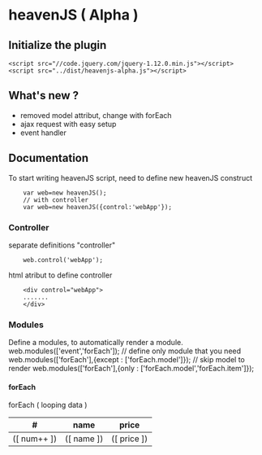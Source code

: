 # heavenJS ( Alpha )

## Initialize the plugin
    <script src="//code.jquery.com/jquery-1.12.0.min.js"></script>
    <script src="../dist/heavenjs-alpha.js"></script>
    

## What's new ?
 - removed model attribut, change with forEach
 - ajax request with easy setup
 - event handler
 
## Documentation
To start writing heavenJS script, need to define new heavenJS construct

        var web=new heavenJS();
        // with controller
        var web=new heavenJS({control:'webApp'});
    
### Controller
separate definitions "controller"

        web.control('webApp');
    
html atribut to define controller

        <div control="webApp">
        .......
        </div>
        
### Modules
Define a modules, to automatically  render a module.
        web.modules(['event','forEach']); // define only module that you need
        web.modules(['forEach'],{except : ['forEach.model']}); // skip model to render
        web.modules(['forEach'],{only : ['forEach.model','forEach.item']}); 


#### forEach
forEach ( looping data )
        <table>
            <thead>
                <tr>
                    <th>#</th><th>name</th><th>price</th>
                </tr>
            <thead>
            <tbody forEach="item.url:get['http://yoururl/myjson.php']">
                <tr>
                    <td>([ num++ ])</td><td>([ name ])</td><td>([ price ])</td>
                </tr>
            </tbody>
        </table>
        
        

        

    
    
